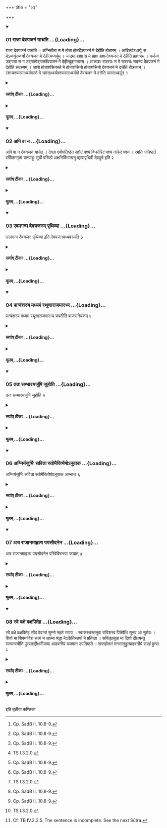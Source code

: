 +++
title = "०३"

+++

<div class="js_include" includetitle="true" newlevelforh1="3" unfilled url="/vedAH_yajuH/taittirIyam/sUtram/ApastambaH/shrautam/vishvAsa-prastutiH/10/03/01_rAjA_devayajanaM_yAchati.md">
<details open><summary><h3>01 राजा देवयजनं याचति ...{Loading}...</h3></summary>

राजा देवयजनं याचति । अग्निर्होता स मे होता होतर्देवयजनं मे देहीति होतारम् । आदित्योऽध्वर्युः स मेऽध्वर्युरध्वर्यो देवयजनं मे देहीत्यध्वर्युम् । चन्द्रमा ब्रह्मा स मे ब्रह्मा ब्रह्मन्देवयजनं मे देहीति ब्रह्माणम् । पर्जन्य उद्गाता स म उद्गातोद्गातर्देवयजनं मे देहीत्युद्गातारम् । आकाशः सदस्यः स मे सदस्यः सदस्य देवयजनं मे देहीति सदस्यम् । आपो होत्राशंसिनस्ते मे होत्राशंसिनो होत्राशंसिनो देवयजनं मे दत्तेति होत्रकान् । रश्मयश्चमसाध्वर्यवस्ते मे चमसाध्वर्यवश्चमसाध्वर्यवो देवयजनं मे दत्तेति चमसाध्वर्यून् १
</details>
</div>
<div class="js_include collapsed" newlevelforh1="4" title="सर्वाष् टीकाः" unfilled url="/vedAH_yajuH/taittirIyam/sUtram/ApastambaH/shrautam/sarvASh_TIkAH/10/03/01_rAjA_devayajanaM_yAchati.md">
<details><summary><h4>सर्वाष् टीकाः ...{Loading}...</h4></summary>
<details><summary>थिते</summary>

1. The king begs (of the priests) the place of sacrifice. Thus with agnirhota ... of the Hotr̥, with ādityo'dhvaryuḥ... of the Adhvaryu; with candramā brahmā ... of the Brahman; with parjanya udgātā... of the Udgātr̥; ākāśaḥ sadasyaḥ... Of the Sadasya; āpo hotrāśaṁsinaḥ... of the Hotrakas; with raśmayaścamasādhvaryavaḥ... of the Camasādhvaryus.[^1]  

[^1]: Cp. ŚaḍB II. 10.8-9.
</details>
</details>
</div>
<div class="js_include collapsed" newlevelforh1="4" title="मूलम्" unfilled url="/vedAH_yajuH/taittirIyam/sUtram/ApastambaH/shrautam/mUlam/10/03/01_rAjA_devayajanaM_yAchati.md">
<details><summary><h4>मूलम् ...{Loading}...</h4></summary>

राजा देवयजनं याचति । अग्निर्होता स मे होता होतर्देवयजनं मे देहीति होतारम् । आदित्योऽध्वर्युः स मेऽध्वर्युरध्वर्यो देवयजनं मे देहीत्यध्वर्युम् । चन्द्रमा ब्रह्मा स मे ब्रह्मा ब्रह्मन्देवयजनं मे देहीति ब्रह्माणम् । पर्जन्य उद्गाता स म उद्गातोद्गातर्देवयजनं मे देहीत्युद्गातारम् । आकाशः सदस्यः स मे सदस्यः सदस्य देवयजनं मे देहीति सदस्यम् । आपो होत्राशंसिनस्ते मे होत्राशंसिनो होत्राशंसिनो देवयजनं मे दत्तेति होत्रकान् । रश्मयश्चमसाध्वर्यवस्ते मे चमसाध्वर्यवश्चमसाध्वर्यवो देवयजनं मे दत्तेति चमसाध्वर्यून् १
</details>
</div>
<div class="js_include" includetitle="true" newlevelforh1="3" unfilled url="/vedAH_yajuH/taittirIyam/sUtram/ApastambaH/shrautam/vishvAsa-prastutiH/10/03/02_api_vA_na.md">
<details open><summary><h3>02 अपि वा न ...{Loading}...</h3></summary>

अपि वा न देवयजनं याचेत् । देवता एवोपतिष्ठेत सक्षेदं पश्य विधर्तरिदं पश्य नाकेदं पश्य । रमतिः पनिष्ठर्तं वर्षिष्ठममृता यान्याहुः सूर्यो वरिष्ठो अक्षभिर्विभात्यनु द्यावापृथिवी देवपुत्रे इति २
</details>
</div>
<div class="js_include collapsed" newlevelforh1="4" title="सर्वाष् टीकाः" unfilled url="/vedAH_yajuH/taittirIyam/sUtram/ApastambaH/shrautam/sarvASh_TIkAH/10/03/02_api_vA_na.md">
<details><summary><h4>सर्वाष् टीकाः ...{Loading}...</h4></summary>
<details><summary>थिते</summary>

2. Or, rather, he should not beg the place of sacrifice. He should only stand while praising the deities with sakṣedam paśya....[^1]   

[^1]: TB III.7.7.1.
</details>
</details>
</div>
<div class="js_include collapsed" newlevelforh1="4" title="मूलम्" unfilled url="/vedAH_yajuH/taittirIyam/sUtram/ApastambaH/shrautam/mUlam/10/03/02_api_vA_na.md">
<details><summary><h4>मूलम् ...{Loading}...</h4></summary>

अपि वा न देवयजनं याचेत् । देवता एवोपतिष्ठेत सक्षेदं पश्य विधर्तरिदं पश्य नाकेदं पश्य । रमतिः पनिष्ठर्तं वर्षिष्ठममृता यान्याहुः सूर्यो वरिष्ठो अक्षभिर्विभात्यनु द्यावापृथिवी देवपुत्रे इति २
</details>
</div>
<div class="js_include" includetitle="true" newlevelforh1="3" unfilled url="/vedAH_yajuH/taittirIyam/sUtram/ApastambaH/shrautam/vishvAsa-prastutiH/10/03/03_edamaganma_devayajanam_pRthivyA.md">
<details open><summary><h3>03 एदमगन्म देवयजनम् पृथिव्या ...{Loading}...</h3></summary>

एदमगन्म देवयजनं पृथिव्या इति देवयजनमध्यवस्यति ३
</details>
</div>
<div class="js_include collapsed" newlevelforh1="4" title="सर्वाष् टीकाः" unfilled url="/vedAH_yajuH/taittirIyam/sUtram/ApastambaH/shrautam/sarvASh_TIkAH/10/03/03_edamaganma_devayajanam_pRthivyA.md">
<details><summary><h4>सर्वाष् टीकाः ...{Loading}...</h4></summary>
<details><summary>थिते</summary>

3. (The sacrificer) should occupy the place of sacrifice[^1] with etadaganma...[^2]   

[^1]: Cp. ŚB III.1.2.11.  

[^2]: TS I.3.2.0.
</details>
</details>
</div>
<div class="js_include collapsed" newlevelforh1="4" title="मूलम्" unfilled url="/vedAH_yajuH/taittirIyam/sUtram/ApastambaH/shrautam/mUlam/10/03/03_edamaganma_devayajanam_pRthivyA.md">
<details><summary><h4>मूलम् ...{Loading}...</h4></summary>

एदमगन्म देवयजनं पृथिव्या इति देवयजनमध्यवस्यति ३
</details>
</div>
<div class="js_include" includetitle="true" newlevelforh1="3" unfilled url="/vedAH_yajuH/taittirIyam/sUtram/ApastambaH/shrautam/vishvAsa-prastutiH/10/03/04_prAgvaMshasya_madhyamaM_sthUNArAjamArabhya.md">
<details open><summary><h3>04 प्राग्वंशस्य मध्यमं स्थूणाराजमारभ्य ...{Loading}...</h3></summary>

प्राग्वंशस्य मध्यमं स्थूणाराजमारभ्य जपतीति वाजसनेयकम् ४
</details>
</div>
<div class="js_include collapsed" newlevelforh1="4" title="सर्वाष् टीकाः" unfilled url="/vedAH_yajuH/taittirIyam/sUtram/ApastambaH/shrautam/sarvASh_TIkAH/10/03/04_prAgvaMshasya_madhyamaM_sthUNArAjamArabhya.md">
<details><summary><h4>सर्वाष् टीकाः ...{Loading}...</h4></summary>
<details><summary>थिते</summary>

4. According to the opinion of the Vājasaneyins[^1] (the sacrificer) should mutter (the verse etadaganma...) after having held the middle big beam of the Prāgvaṁśa(-hall).  

[^1]: See ŚB III.1.1.11.
</details>
</details>
</div>
<div class="js_include collapsed" newlevelforh1="4" title="मूलम्" unfilled url="/vedAH_yajuH/taittirIyam/sUtram/ApastambaH/shrautam/mUlam/10/03/04_prAgvaMshasya_madhyamaM_sthUNArAjamArabhya.md">
<details><summary><h4>मूलम् ...{Loading}...</h4></summary>

प्राग्वंशस्य मध्यमं स्थूणाराजमारभ्य जपतीति वाजसनेयकम् ४
</details>
</div>
<div class="js_include" includetitle="true" newlevelforh1="3" unfilled url="/vedAH_yajuH/taittirIyam/sUtram/ApastambaH/shrautam/vishvAsa-prastutiH/10/03/05_tataH_sambhArayajUMShi_juhoti.md">
<details open><summary><h3>05 ततः सम्भारयजूंषि जुहोति ...{Loading}...</h3></summary>

ततः सम्भारयजूंषि जुहोति ५
</details>
</div>
<div class="js_include collapsed" newlevelforh1="4" title="सर्वाष् टीकाः" unfilled url="/vedAH_yajuH/taittirIyam/sUtram/ApastambaH/shrautam/sarvASh_TIkAH/10/03/05_tataH_sambhArayajUMShi_juhoti.md">
<details><summary><h4>सर्वाष् टीकाः ...{Loading}...</h4></summary>
<details><summary>थिते</summary>

5. Then i.e. after the Vihāra is prepared, Āhavanīya-fire is taken from the Gārhapatya and established) (the Adhvaryu) offers the libations with the Saṁbhārayajus-formulae.
</details>
</details>
</div>
<div class="js_include collapsed" newlevelforh1="4" title="मूलम्" unfilled url="/vedAH_yajuH/taittirIyam/sUtram/ApastambaH/shrautam/mUlam/10/03/05_tataH_sambhArayajUMShi_juhoti.md">
<details><summary><h4>मूलम् ...{Loading}...</h4></summary>

ततः सम्भारयजूंषि जुहोति ५
</details>
</div>
<div class="js_include" includetitle="true" newlevelforh1="3" unfilled url="/vedAH_yajuH/taittirIyam/sUtram/ApastambaH/shrautam/vishvAsa-prastutiH/10/03/06_agniryajurbhiH_savitA_stomairityeSho-nuvAka.md">
<details open><summary><h3>06 अग्निर्यजुर्भिः सविता स्तोमैरित्येषोऽनुवाक ...{Loading}...</h3></summary>

अग्निर्यजुर्भिः सविता स्तोमैरित्येषोऽनुवाक आम्नातः ६
</details>
</div>
<div class="js_include collapsed" newlevelforh1="4" title="सर्वाष् टीकाः" unfilled url="/vedAH_yajuH/taittirIyam/sUtram/ApastambaH/shrautam/sarvASh_TIkAH/10/03/06_agniryajurbhiH_savitA_stomairityeSho-nuvAka.md">
<details><summary><h4>सर्वाष् टीकाः ...{Loading}...</h4></summary>
<details><summary>थिते</summary>

6. The section[^1] beginning with agniryajurbhiḥ savitā stomaiḥ is considered (to be containing the Sambhārayajus-formulae).[^2]  

[^1]: TA III.8.  

[^2]: For Sūtras 5 and 6 cp. MS 1.9.8; KS IV.15.
</details>
</details>
</div>
<div class="js_include collapsed" newlevelforh1="4" title="मूलम्" unfilled url="/vedAH_yajuH/taittirIyam/sUtram/ApastambaH/shrautam/mUlam/10/03/06_agniryajurbhiH_savitA_stomairityeSho-nuvAka.md">
<details><summary><h4>मूलम् ...{Loading}...</h4></summary>

अग्निर्यजुर्भिः सविता स्तोमैरित्येषोऽनुवाक आम्नातः ६
</details>
</div>
<div class="js_include" includetitle="true" newlevelforh1="3" unfilled url="/vedAH_yajuH/taittirIyam/sUtram/ApastambaH/shrautam/vishvAsa-prastutiH/10/03/07_atra_rAjAnamAhRtya_payasaudanena.md">
<details open><summary><h3>07 अत्र राजानमाहृत्य पयसौदनेन ...{Loading}...</h3></summary>

अत्र राजानमाहृत्य पयसौदनेन परिवेविषन्त्या क्रयात् ७
</details>
</div>
<div class="js_include collapsed" newlevelforh1="4" title="सर्वाष् टीकाः" unfilled url="/vedAH_yajuH/taittirIyam/sUtram/ApastambaH/shrautam/sarvASh_TIkAH/10/03/07_atra_rAjAnamAhRtya_payasaudanena.md">
<details><summary><h4>सर्वाष् टीकाः ...{Loading}...</h4></summary>
<details><summary>थिते</summary>

7. At this stage having brought the Soma-king, they should serve it by means of rice-pap (cooked) in milk, upto the parchase of Soma.[^1]   

[^1]: For the Purchase of Soma see X.25.1.
</details>
</details>
</div>
<div class="js_include collapsed" newlevelforh1="4" title="मूलम्" unfilled url="/vedAH_yajuH/taittirIyam/sUtram/ApastambaH/shrautam/mUlam/10/03/07_atra_rAjAnamAhRtya_payasaudanena.md">
<details><summary><h4>मूलम् ...{Loading}...</h4></summary>

अत्र राजानमाहृत्य पयसौदनेन परिवेविषन्त्या क्रयात् ७
</details>
</div>
<div class="js_include" includetitle="true" newlevelforh1="3" unfilled url="/vedAH_yajuH/taittirIyam/sUtram/ApastambaH/shrautam/vishvAsa-prastutiH/10/03/08_sve_daxe_daxapiteha.md">
<details open><summary><h3>08 स्वे दक्षे दक्षपितेह ...{Loading}...</h3></summary>

स्वे दक्षे दक्षपितेह सीद देवानां सुम्नो महते रणाय । स्वासस्थस्तनुवा संविशस्व पितेवैधि सूनव आ सुशेवः । शिवो मा शिवमाविश सत्यं म आत्मा श्रद्धा मेऽक्षितिस्तपो मे प्रतिष्ठा । सवितृप्रसूता मा दिशो दीक्षयन्तु सत्यमस्मीति पुरस्ताद्दीक्षणीयाया आहवनीयं यजमान उपतिष्ठते । सप्तहोतारं मनसानुद्रुत्याहवनीये सग्रहं हुत्वा ८
</details>
</div>
<div class="js_include collapsed" newlevelforh1="4" title="सर्वाष् टीकाः" unfilled url="/vedAH_yajuH/taittirIyam/sUtram/ApastambaH/shrautam/sarvASh_TIkAH/10/03/08_sve_daxe_daxapiteha.md">
<details><summary><h4>सर्वाष् टीकाः ...{Loading}...</h4></summary>
<details><summary>थिते</summary>

8. Before the Dīkṣaṇīyā-offering, the sacrificer stands near the Āhavanīya-fire with sve dakṣe dakṣapiteha....[^1] Having mentally gone through the Saptahotr̥-formula,[^2] having offered (a ghee)-libation with the second part of the same formula called Graha,[^3]   

[^1]: TB III.7.7.9.10.  

[^2]: TĀ II.5.  

[^3]: Cf. TB IV.2.2.5. The sentence is incomplete. See the next Sūtra.
</details>
</details>
</div>
<div class="js_include collapsed" newlevelforh1="4" title="मूलम्" unfilled url="/vedAH_yajuH/taittirIyam/sUtram/ApastambaH/shrautam/mUlam/10/03/08_sve_daxe_daxapiteha.md">
<details><summary><h4>मूलम् ...{Loading}...</h4></summary>

स्वे दक्षे दक्षपितेह सीद देवानां सुम्नो महते रणाय । स्वासस्थस्तनुवा संविशस्व पितेवैधि सूनव आ सुशेवः । शिवो मा शिवमाविश सत्यं म आत्मा श्रद्धा मेऽक्षितिस्तपो मे प्रतिष्ठा । सवितृप्रसूता मा दिशो दीक्षयन्तु सत्यमस्मीति पुरस्ताद्दीक्षणीयाया आहवनीयं यजमान उपतिष्ठते । सप्तहोतारं मनसानुद्रुत्याहवनीये सग्रहं हुत्वा ८
</details>
</div>

  
इति तृतीया कण्डिका 
